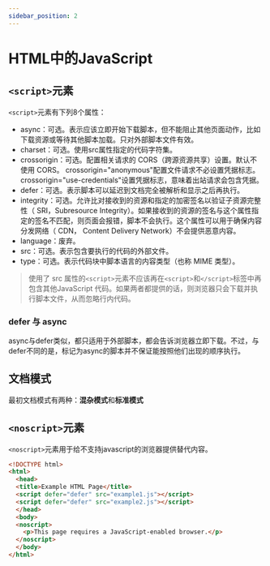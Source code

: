 ```yaml
---
sidebar_position: 2
---
```


# HTML中的JavaScript

## `<script>`元素

`<script>`元素有下列8个属性：
- async：可选。表示应该立即开始下载脚本，但不能阻止其他页面动作，比如下载资源或等待其他脚本加载。只对外部脚本文件有效。
- charset：可选。使用src属性指定的代码字符集。
- crossorigin：可选。配置相关请求的 CORS（跨源资源共享）设置。默认不使用 CORS。 crossorigin="anonymous"配置文件请求不必设置凭据标志。 crossorigin="use-credentials"设置凭据标志，意味着出站请求会包含凭据。
- defer：可选。表示脚本可以延迟到文档完全被解析和显示之后再执行。
- integrity：可选。允许比对接收到的资源和指定的加密签名以验证子资源完整性（ SRI，Subresource Integrity）。如果接收到的资源的签名与这个属性指定的签名不匹配，则页面会报错，脚本不会执行。这个属性可以用于确保内容分发网络（ CDN， Content Delivery Network）不会提供恶意内容。
- language：废弃。
- src：可选。表示包含要执行的代码的外部文件。
- type：可选。表示代码块中脚本语言的内容类型（也称 MIME 类型）。

> 使用了 src 属性的`<script>`元素不应该再在`<script>`和`</script>`标签中再包含其他JavaScript 代码。如果两者都提供的话，则浏览器只会下载并执行脚本文件，从而忽略行内代码。

### defer 与 async

async与defer类似，都只适用于外部脚本，都会告诉浏览器立即下载。不过，与defer不同的是，标记为async的脚本并不保证能按照他们出现的顺序执行。

## 文档模式

最初文档模式有两种：**混杂模式**和**标准模式**

## `<noscript>`元素

`<noscript>`元素用于给不支持javascript的浏览器提供替代内容。

```html
<!DOCTYPE html>
<html>
  <head>
  <title>Example HTML Page</title>
  <script defer="defer" src="example1.js"></script>
  <script defer="defer" src="example2.js"></script>
  </head>
  <body>
  <noscript>
    <p>This page requires a JavaScript-enabled browser.</p>
  </noscript>
  </body>
</html>

```